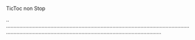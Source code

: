 TicToc non Stop

..
.....................................................................................................................................................................................................................................